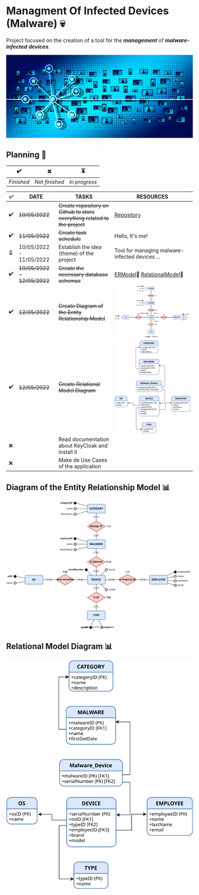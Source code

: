 # Managment Of Infected Devices (Malware) :skull:
Project focused on the creation of a tool for the ***management*** of ***malware-infected*** ***devices***.

<p align="center">
  <img src="img/cyber1.jpg" />
</p>

## Planning :calendar:
| :heavy_check_mark: | :x: | :hourglass_flowing_sand: |
| --- | --- | --- |
| *Finished* | *Not finished* | *In progress* |

| :white_check_mark: | DATE | TASKS | RESOURCES |
| --- | --- | --- | --- |
| :heavy_check_mark: | ~~10/05/2022~~ | ~~Create repository on Github to store everything related to the project~~ | [Repository](https://github.com/fco-veragua/managtInfDev.git) |
| :heavy_check_mark: | ~~11/05/2022~~ | ~~Create task schedule~~ | Hello, It's me! |
| :hourglass_flowing_sand: | 10/05/2022 - 11/05/2022 | Establish the idea (theme) of the project | Tool for managing malware-infected devices ... |
| :heavy_check_mark: | ~~10/05/2022 - 12/05/2022~~ | ~~Create the necessary database schemas~~ | [ERModel](diagrams/E_R_model.drawio.svg):open_file_folder: [RelationalModel](diagrams/Relational_model.drawio.svg):open_file_folder: |
| :heavy_check_mark: | ~~12/05/2022~~ | ~~Create Diagram of the Entity Relationship Model~~ | ![image](diagrams/E_R_model.drawio.svg) |
| :heavy_check_mark: | ~~12/05/2022~~ | ~~Create Relational Model Diagram~~ | ![image](diagrams/Relational_model.drawio.svg) |
| :x: | | Read documentation about KeyCloak and install it | |
| :x: | | Make de Use Cases of the application | |
## Diagram of the Entity Relationship Model :bar_chart:
![image](diagrams/E_R_model.drawio.svg)
## Relational Model Diagram :bar_chart:
![image](diagrams/Relational_model.drawio.svg)
